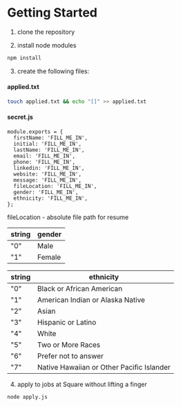 # Getting Started

1. clone the repository

2. install node modules

```sh
npm install
```

3. create the following files:

#### applied.txt

```sh
touch applied.txt && echo "[]" >> applied.txt
```

#### secret.js

```node
module.exports = {
  firstName: 'FILL_ME_IN',
  initial: 'FILL_ME_IN',
  lastName: 'FILL_ME_IN',
  email: 'FILL_ME_IN',
  phone: 'FILL_ME_IN',
  linkedin: 'FILL_ME_IN',
  website: 'FILL_ME_IN',
  message: 'FILL_ME_IN',
  fileLocation: 'FILL_ME_IN',
  gender: 'FILL_ME_IN',
  ethnicity: 'FILL_ME_IN',
};
```

fileLocation - absolute file path for resume

| string | gender |
| ------ | ------ |
| "0"    | Male   |
| "1"    | Female |

| string | ethnicity                                 |
| ------ | ----------------------------------------- |
| "0"    | Black or African American                 |
| "1"    | American Indian or Alaska Native          |
| "2"    | Asian                                     |
| "3"    | Hispanic or Latino                        |
| "4"    | White                                     |
| "5"    | Two or More Races                         |
| "6"    | Prefer not to answer                      |
| "7"    | Native Hawaiian or Other Pacific Islander |

4. apply to jobs at Square without lifting a finger

```sh
node apply.js
```
